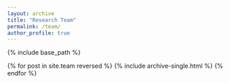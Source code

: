 ```yaml
---
layout: archive
title: "Research Team"
permalink: /team/
author_profile: true
---
```


<!-- {% if author.googlescholar %}
  You can also find my articles on <u><a href="{{author.googlescholar}}">my Google Scholar profile</a>.</u>
{% endif %}
-->

{% include base_path %}

{% for post in site.team reversed %}
  {% include archive-single.html %}
{% endfor %}
